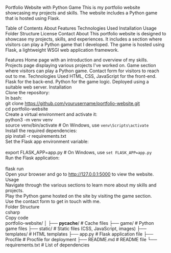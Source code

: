 Portfolio Website with Python Game
This is my portfolio website showcasing my projects and skills. The website includes a Python game that is hosted using Flask.

Table of Contents
About
Features
Technologies Used
Installation
Usage
Folder Structure
License
Contact
About
This portfolio website is designed to showcase my projects, skills, and experiences. It includes a section where visitors can play a Python game that I developed. The game is hosted using Flask, a lightweight WSGI web application framework.

Features
Home page with an introduction and overview of my skills.
Projects page displaying various projects I've worked on.
Game section where visitors can play a Python game.
Contact form for visitors to reach out to me.
Technologies Used
HTML, CSS, JavaScript for the front-end.
Flask for the back-end.
Python for the game logic.
Deployed using a suitable web server.
Installation
<br>
Clone the repository:
<br>
In bash:
<br>
git clone https://github.com/yourusername/portfolio-website.git
<br>
cd portfolio-website
<br>
Create a virtual environment and activate it:
<br>
python3 -m venv venv
<br>
source venv/bin/activate  # On Windows, use `venv\Scripts\activate`
<br>
Install the required dependencies:
<br>
pip install -r requirements.txt
<br>
Set the Flask app environment variable:
<br>
<br>
export FLASK_APP=app.py  # On Windows, use `set FLASK_APP=app.py`
<br>
Run the Flask application:
<br>
<br>
flask run
<br>
Open your browser and go to http://127.0.0.1:5000 to view the website.
<br>
Usage
<br>
Navigate through the various sections to learn more about my skills and projects.
<br>
Play the Python game hosted on the site by visiting the game section.
<br>
Use the contact form to get in touch with me.
<br>
Folder Structure
<br>
csharp
<br>
Copy code
<br>
portfolio-website/
│
├── __pycache__/         # Cache files
├── game/                # Python game files
├── static/              # Static files (CSS, JavaScript, images)
├── templates/           # HTML templates
├── app.py               # Flask application file
├── Procfile             # Procfile for deployment
├── README.md            # README file
└── requirements.txt     # List of dependencies
